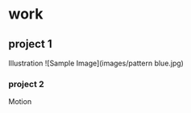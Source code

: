 # work

## project 1 
Illustration 
![Sample Image](images/pattern blue.jpg)

### project 2 
Motion 
